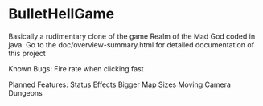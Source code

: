 # BulletHellGame
Basically a rudimentary clone of the game Realm of the Mad God coded in java.
Go to the doc/overview-summary.html for detailed documentation of this project

Known Bugs:
Fire rate when clicking fast

Planned Features:
Status Effects
Bigger Map Sizes
Moving Camera
Dungeons

